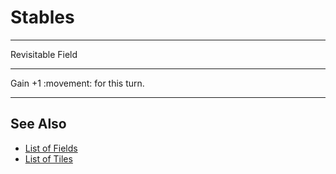 # Stables

___
Revisitable Field
___
Gain +1 :movement: for this turn.
___


## See Also

- [List of Fields](index.md)
- [List of Tiles](../tiles/index.md)
